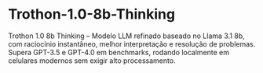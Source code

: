 # Trothon-1.0-8b-Thinking
Trothon 1.0 8b Thinking – Modelo LLM refinado baseado no Llama 3.1 8b, com raciocínio instantâneo, melhor interpretação e resolução de problemas. Supera GPT-3.5 e GPT-4.0 em benchmarks, rodando localmente em celulares modernos sem exigir alto processamento.
